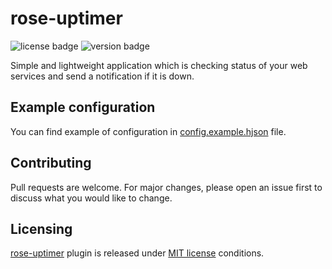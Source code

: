 # rose-uptimer
![license badge](https://img.shields.io/github/license/RoseSapphire/rose-uptimer)
![version badge](https://img.shields.io/badge/version-1.1.5-green)

Simple and lightweight application which is checking status of your web services and send a notification if it is down.

## Example configuration
You can find example of configuration in [config.example.hjson](./config.example.hjson) file.

## Contributing
Pull requests are welcome. For major changes, please open an issue first to discuss what you would like to change.

## Licensing
[rose-uptimer](https://github.com/RoseSapphire/rose-uptimer) plugin is released under [MIT license](./LICENSE) conditions.
